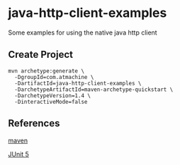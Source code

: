 # java-http-client-examples
Some examples for using the native java http client

## Create Project

```
mvn archetype:generate \  
  -DgroupId=com.atmachine \
  -DartifactId=java-http-client-examples \
  -DarchetypeArtifactId=maven-archetype-quickstart \
  -DarchetypeVersion=1.4 \
  -DinteractiveMode=false
```

## References

[maven](https://www.baeldung.com/maven) 

[JUnit 5](https://www.baeldung.com/junit-5) 
